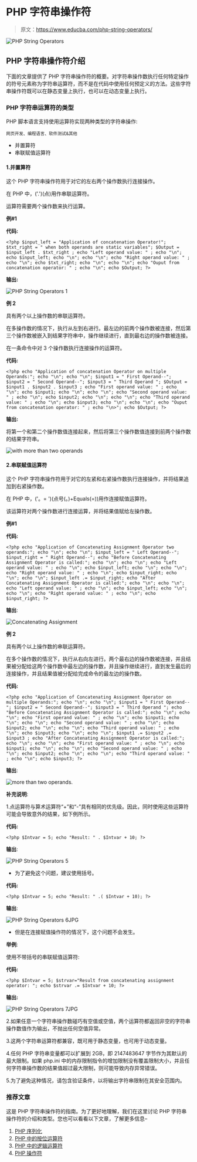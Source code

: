 # PHP 字符串操作符

> 原文：<https://www.educba.com/php-string-operators/>

![PHP String Operators](img/b965457a1afa82529dc5a5f578ab64c0.png)



## PHP 字符串操作符介绍

下面的文章提供了 PHP 字符串操作符的概要。对字符串操作数执行任何特定操作的符号元素称为字符串运算符，而不是在代码中使用任何预定义的方法。这些字符串操作符既可以在静态变量上执行，也可以在动态变量上执行。

### PHP 字符串运算符的类型

PHP 脚本语言支持使用运算符实现两种类型的字符串操作:

<small>网页开发、编程语言、软件测试&其他</small>

*   并置算符
*   串联赋值运算符

#### 1.并置算符

这个 PHP 字符串操作符用于对它的左右两个操作数执行连接操作。

在 PHP 中，('.')(点)用作串联运算符。

运算符需要两个操作数来执行运算。

**例#1**

**代码:**

`<?php
$input_left = "Application of concatenation Operator!";
$txt_right = " when both operands are static variables";
$Output = $input_left . $txt_right ;
echo "Left operand value: " ;
echo "\n";
echo $input_left;
echo "\n";
echo "\n";
echo "Right operand value: " ;
echo "\n";
echo $txt_right;
echo "\n";
echo "\n";
echo "Ouput from concatenation operator: " ;
echo "\n";
echo $Output;
?>`

**输出:**

![PHP String Operators 1](img/e39f5743a0528ef6be582c474bbe70a8.png)



**例 2**

具有两个以上操作数的串联运算符。

在多操作数的情况下，执行从左到右进行。最左边的前两个操作数被连接，然后第三个操作数被嵌入到结果字符串中，操作继续进行，直到最右边的操作数被连接。

在一条命令中对 3 个操作数执行连接操作的运算符。

**代码:**

`<?php
echo "Application of concatenation Operator on multiple Operands:";
echo "\n";
echo "\n";
$input1 = " First Operand--";
$input2 = " Second Operand--";
$input3 = " Third Operand ";
$Output = $input1 . $input2 . $input3 ;
echo "First operand value: " ;
echo "\n";
echo $input1;
echo "\n";
echo "\n";
echo "Second operand value: " ;
echo "\n";
echo $input2;
echo "\n";
echo "\n";
echo "Third operand value: " ;
echo "\n";
echo $input3;
echo "\n";
echo "\n";
echo "Ouput from concatenation operator: " ;
echo "\n>";
echo $Output;
?>`

**输出:**

将第一个和第二个操作数值连接起来，然后将第三个操作数值连接到前两个操作数的结果字符串。

![with more than two operands](img/09ecd7acb67c7d40011d83215e62e2ef.png)



#### 2.串联赋值运算符

这个 PHP 字符串操作符用于对它的左紧和右紧操作数执行连接操作，并将结果追加到右紧操作数。

在 PHP 中，('。= ')(点号(。)+Equals(=))用作连接赋值运算符。

该运算符对两个操作数进行连接运算，并将结果值赋给左操作数。

**例#1**

**代码:**

`<?php
echo "Application of Concatenating Assignment Operator two operands:";
echo "\n";
echo "\n";
$input_left = " Left Operand--";
$input_right = " Right Operand--";
echo "Before Concatenating Assignment Operator is called:";
echo "\n";
echo "\n";
echo "Left operand value: " ;
echo "\n";
echo $input_left;
echo "\n";
echo "\n";
echo "Right operand value: " ;
echo "\n";
echo $input_right;
echo "\n";
echo "\n";
$input_left .= $input_right;
echo "After Concatenating Assignment Operator is called:";
echo "\n";
echo "\n";
echo "Left operand value: " ;
echo "\n";
echo $input_left;
echo "\n";
echo "\n";
echo "Right operand value: " ;
echo "\n";
echo $input_right;
?>`

**输出**:

![Concatenating Assignment](img/682aa47e0e553596ef4bab2b056faffc.png)



**例 2**

具有两个以上操作数的串联运算符。

在多个操作数的情况下，执行从右向左进行。两个最右边的操作数被连接，并且结果被分配给这两个操作数中最左边的操作数，并且操作继续进行，直到发生最后的连接操作，并且结果值被分配给完成命令的最左边的操作数。

**代码:**

`<?php
echo "Application of Concatenating Assignment Operator on multiple Operands:";
echo "\n";
echo "\n";
$input1 = " First Operand--";
$input2 = " Second Operand--";
$input3 = " Third Operand ";
echo "Before Concatenating Assignment Operator is called:";
echo "\n";
echo "\n";
echo "First operand value: " ;
echo "\n";
echo $input1;
echo "\n";
echo "\n";
echo "Second operand value: " ;
echo "\n";
echo $input2;
echo "\n";
echo "\n";
echo "Third operand value: " ;
echo "\n";
echo $input3;
echo "\n";
echo "\n";
$input1 .= $input2 .= $input3 ;
echo "After Concatenating Assignment Operator is called:";
echo "\n";
echo "\n";
echo "First operand value: " ;
echo "\n";
echo $input1;
echo "\n";
echo "\n";
echo "Second operand value: " ;
echo "\n";
echo $input2;
echo "\n";
echo "\n";
echo "Third operand value: " ;
echo "\n";
echo $input3;
?>`

**输出**:

![more than two operands.](img/11e57b6617653dcd502114925eea8ef4.png)



**补充说明**:

1.点运算符与算术运算符“+”和“-”具有相同的优先级。因此，同时使用这些运算符可能会导致意外的结果，如下例所示。

**代码:**

`<?php
$Intvar = 5;
echo "Result: " . $Intvar + 10;
?>`

**输出**:

![PHP String Operators 5](img/a33cfdd76962e55021ecadcf658ad444.png)



*   为了避免这个问题，建议使用括号。

**代码:**

`<?php
$Intvar = 5;
echo "Result: " .( $Intvar + 10);
?>`

**输出**:

![PHP String Operators 6JPG](img/5897e4d6d90918ff04f9af6f5e5a829b.png)



*   但是在连接赋值操作符的情况下，这个问题不会发生。

**举例**:

使用不带括号的串联赋值运算符:

**代码:**

`<?php
$Intvar = 5;
$strvar="Result from concatenating assignment operator: ";
echo $strvar .= $Intvar + 10;
?>`

**输出:**

![PHP String Operators 7JPG](img/139ba69545990a4b03af9296841cc884.png)



2.如果任意一个字符串操作数碰巧有空值或空值，两个运算符都返回非空的字符串操作数值作为输出，不抛出任何空值异常。

3.这两个字符串运算符都兼容，既可用于静态变量，也可用于动态变量。

4.任何 PHP 字符串变量都可以扩展到 2GB，即 2147483647 字节作为其默认的最大限制。如果 php.ini 中的内存限制指令的增加限制没有覆盖限制大小，并且任何字符串操作数的结果值超过最大限制，则可能导致内存异常错误。

5.为了避免这种情况，请包含验证条件，以将输出字符串限制在其安全范围内。

### 推荐文章

这是 PHP 字符串操作符的指南。为了更好地理解，我们在这里讨论 PHP 字符串操作符的介绍和类型。您也可以看看以下文章，了解更多信息–

1.  [PHP 序列化](https://www.educba.com/serialize-in-php/)
2.  [PHP 中的按位运算符](https://www.educba.com/bitwise-operators-in-php/)
3.  [PHP 中的逻辑运算符](https://www.educba.com/logical-operators-in-php/)
4.  [PHP 操作符](https://www.educba.com/php-operators/)





